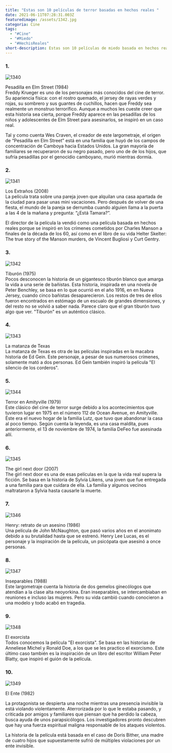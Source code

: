 ```yaml
---
title: "Estas son 10 películas de terror basadas en hechos reales "
date: 2021-06-11T07:28:31.003Z
featuredimage: /assets/1342.jpg
categoria: Cine
tags:
  - "#Cine"
  - "#Miedo"
  - "#HechisReales"
short-description: Estas son 10 películas de miedo basada en hechos reales
---
```

### 1.

![1340](/assets/1340.jpg "1340")

Pesadilla en Elm Street (1984)<br/>
Freddy Krueger es uno de los personajes más conocidos del cine de terror. Su apariencia física: con el rostro quemado, el jersey de rayas verdes y rojas, su sombrero y sus guantes de cuchillos, hacen que Freddy sea realmente un monstruo terrorífico. Aunque a muchos les cueste creer que esta historia sea cierta, porque Freddy aparece en las pesadillas de los niños y adolescentes de Elm Street para asesinarlos, se inspiró en un caso real.

Tal y como cuenta Wes Craven, el creador de este largometraje, el origen de “Pesadilla en Elm Street” está en una familia que huyó de los campos de concentración de Camboya hacia Estados Unidos. La gran mayoría de familiares se recuperaron de su negro pasado, pero uno de de los hijos, que sufría pesadillas por el genocidio camboyano, murió mientras dormía.

### 2.

![1341](/assets/1341.jpg "1341")

Los Extraños (2008)<br/>
La película trata sobre una pareja joven que alquilan una casa apartada de la ciudad para pasar unas mini vacaciones. Pero después de volver de una fiesta, el mundo de la pareja se derrumba cuando alguien llama a la puerta a las 4 de la mañana y pregunta: “¿Está Tamara?”.

El director de la película la vendió como una película basada en hechos reales porque se inspiró en los crímenes cometidos por Charles Manson a finales de la década de los 60, así como en el libro de su vida Helter Skelter: The true story of the Manson murders, de Vincent Bugliosi y Curt Gentry.

### 3.

![1342](/assets/1342.jpg "1342")

Tiburón (1975)<br/>
Pocos desconocen la historia de un gigantesco tiburón blanco que amarga la vida a una serie de bañistas. Esta historia, inspirada en una novela de Peter Benchley, se basa en lo que ocurrió en el año 1916, en en Nueva Jersey, cuando cinco bañistas desaparecieron. Los restos de tres de ellos fueron encontrados en estómago de un escualo de grandes dimensiones, y del resto no se volvió a saber nada. Parece claro que el gran tiburón tuvo algo que ver. "Tiburón" es un auténtico clásico.

### 4.

![1343](/assets/1343.jpg "1343")

La matanza de Texas<br/>
La matanza de Texas es otra de las películas inspiradas en la macabra historia de Ed Gein. Este personaje, a pesar de sus numerosos crímenes, solamente mató a dos personas. Ed Gein también inspiró la película "El silencio de los corderos".

### 5.

![1344](/assets/1344.jpg "1344")

Terror en Amityville (1979)<br/>
Este clásico del cine de terror surge debido a los acontecimientos que tuvieron lugar en 1975 en el número 112 de Ocean Avenue, en Amityville. Éste era el nuevo hogar de la familia Lutz, que tuvo que abandonar la casa al poco tiempo. Según cuenta la leyenda, es una casa maldita, pues anteriormente, el 13 de noviembre de 1974, la familia DeFeo fue asesinada allí.

### 6.

![1345](/assets/1345.jpg "1345")

The girl next door (2007)<br/>
The girl next door es una de esas películas en la que la vida real supera la ficción. Se basa en la historia de Sylvia Likens, una joven que fue entregada a una familia para que cuidara de ella. La familia y algunos vecinos maltrataron a Sylvia hasta causarle la muerte.

### 7.

![1346](/assets/1346.jpg "1346")

Henry: retrato de un asesino (1986)<br/>
Una película de John McNaughton, que pasó varios años en el anonimato debido a su brutalidad hasta que se estrenó. Henry Lee Lucas, es el personaje y la inspiración de la película, un psicópata que asesinó a once personas.

### 8.

![1347](/assets/1347.jpg "1347")

Inseparables (1988)<br/>
Este largometraje cuenta la historia de dos gemelos ginecólogos que atendían a la clase alta neoyorkina. Eran inseparables, se intercambiaban en reuniones e incluso las mujeres. Pero su vida cambió cuando conocieron a una modelo y todo acabó en tragedia.

### 9.

![1348](/assets/1348.jpg "1348")

El exorcista<br/>
Todos conocemos la película "El exorcista". Se basa en las historias de Anneliese Michel y Ronald Doe, a los que se les practico el exorcismo. Este último caso también es la inspiración de un libro del escritor William Peter Blatty, que inspiró el guión de la película.

### 10.

![1349](/assets/1349.jpg "1349")

El Ente (1982) <br/>

La protagonista se despierta una noche mientras una presencia invisible la está violando violentamente. Aterrorizada por lo que le estaba pasando, y criticada por amigos y familiares que piensan que ha perdido la cabeza, busca ayuda de unos parapsicólogos. Los investigadores pronto descubren que hay una fuerza espiritual maligna responsable de los ataques violentos.

La historia de la película está basada en el caso de Doris Bither, una madre de cuatro hijos que supuestamente sufrió de múltiples violaciones por un ente invisible.
